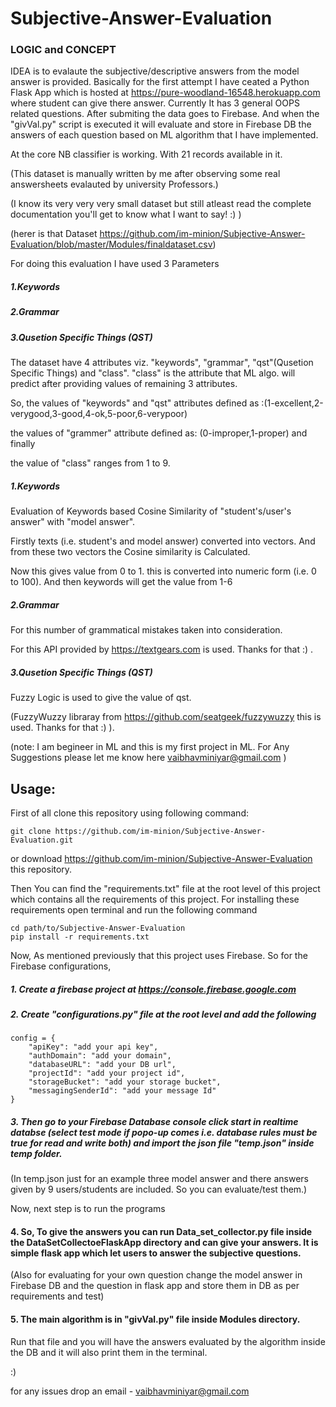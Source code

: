 # Subjective-Answer-Evaluation

### LOGIC and CONCEPT

IDEA is to evalaute the subjective/descriptive answers from the model answer is provided.
Basically for the first attempt I have ceated a Python Flask App which is hosted at https://pure-woodland-16548.herokuapp.com where student can give there answer.
Currently It has 3 general OOPS related questions. After submiting the data goes to Firebase.
And when the "givVal.py" script is executed it will evaluate and store in Firebase DB the answers of each question based on ML algorithm that I have implemented.

At the core NB classifier is working. With 21 records available in it.

(This dataset is manually written by me after observing some real answersheets evalauted by university Professors.)

(I know its very very very small dataset but still atleast read the complete documentation you'll get to know what I want to say! :) )

(herer is that Dataset https://github.com/im-minion/Subjective-Answer-Evaluation/blob/master/Modules/finaldataset.csv)


For doing this evaluation I have used 3 Parameters 
##### 1.Keywords
##### 2.Grammar
##### 3.Qusetion Specific Things (QST)

The dataset have 4 attributes viz. "keywords", "grammar", "qst"(Qusetion Specific Things) and "class".
"class" is the attribute that ML algo. will predict after providing values of remaining 3 attributes.

So,
the values of "keywords" and "qst" attributes defined as :(1-excellent,2-verygood,3-good,4-ok,5-poor,6-verypoor)

the values of "grammer" attribute defined as: (0-improper,1-proper) and finally

the value of "class" ranges from 1 to 9. 


##### 1.Keywords
Evaluation of Keywords based Cosine Similarity of "student's/user's answer" with "model answer".

Firstly texts (i.e. student's and model answer) converted into vectors. And from these two vectors the Cosine similarity is Calculated.

Now this gives value from 0 to 1. this is converted into numeric form (i.e. 0 to 100). And then keywords will get the value from 1-6


##### 2.Grammar
For this number of grammatical mistakes taken into consideration.

For this API provided by https://textgears.com is used. Thanks for that :) .

##### 3.Qusetion Specific Things (QST)
Fuzzy Logic is used to give the value of qst.

(FuzzyWuzzy libraray from https://github.com/seatgeek/fuzzywuzzy this is used. Thanks for that :) ).



(note: I am begineer in ML and this is my first project in ML. For Any Suggestions please let me know here vaibhavminiyar@gmail.com )

## Usage:
First of all clone this repository using following command:

```git clone https://github.com/im-minion/Subjective-Answer-Evaluation.git```

or download https://github.com/im-minion/Subjective-Answer-Evaluation this repository. 

Then You can find the "requirements.txt" file at the root level of this project which contains all the requirements of this project. For installing these requirements open terminal and run the following command

```
cd path/to/Subjective-Answer-Evaluation
pip install -r requirements.txt
```

Now, As mentioned previously that this project uses Firebase. So for the Firebase configurations,
 ##### 1. Create a firebase project at https://console.firebase.google.com
 
 ##### 2. Create "configurations.py" file at the root level and add the following
```
config = {
    "apiKey": "add your api key",
    "authDomain": "add your domain",
    "databaseURL": "add your DB url",
    "projectId": "add your project id",
    "storageBucket": "add your storage bucket",
    "messagingSenderId": "add your message Id"
}
```

##### 3. Then go to your Firebase Database console click start in realtime databse (select test mode if popo-up comes i.e. database rules must be true for read and write both) and import the json file "temp.json" inside temp folder.

(In temp.json just for an example three model answer and there answers given by 9 users/students are included. So you can evaluate/test them.)

Now, next step is to run the programs
#### 4. So, To give the answers you can run Data_set_collector.py file inside the DataSetCollectoeFlaskApp directory and can give your answers. It is simple flask app which let users to answer the subjective questions.

(Also for evaluating for your own question change the model answer in Firebase DB and the question in flask app and store them in DB as per requirements and test)

#### 5. The main algorithm is in "givVal.py" file inside Modules directory.
Run that file and you will have the answers evaluated by the algorithm inside the DB and it will also print them in the terminal.

:)

for any issues drop an email - vaibhavminiyar@gmail.com
